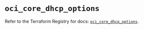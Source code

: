# `oci_core_dhcp_options`

Refer to the Terraform Registry for docs: [`oci_core_dhcp_options`](https://registry.terraform.io/providers/oracle/oci/6.37.0/docs/resources/core_dhcp_options).

